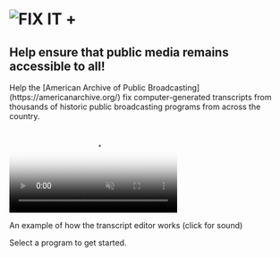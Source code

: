 <div class="banner">
<div class="container" role="banner">
<h1><img class="logo-lg" src="/fix_it_plus/assets/img/AAPB_1Line_color_rgb.png" alt="FIX IT +" title="American Archive of Public Broadcasting Transcript Editor" /></h1>
<h2>Help ensure that public media remains accessible to all!</h2>
</div>
</div>
<div class="container" role="contentinfo">
<p>Help the [American Archive of Public Broadcasting](https://americanarchive.org/) fix computer-generated transcripts from thousands of historic public broadcasting programs from across the country.</p>

<video src="https://s3.amazonaws.com/transcript-editor/assets/twl_sample.mp4" preload="auto" class="toggle-sound sample-video" autoplay loop muted poster="https://s3.amazonaws.com/transcript-editor/assets/twl_sample.png"></video>
<p class="caption">An example of how the transcript editor works (click for sound)</p>

<p>Select a program to get started.</p>
</div>

